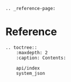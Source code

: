 ```{eval-rst}
.. _reference-page:
```
# Reference

```{eval-rst}
.. toctree::
    :maxdepth: 2
    :caption: Contents:

    api/index
    system_json
```
